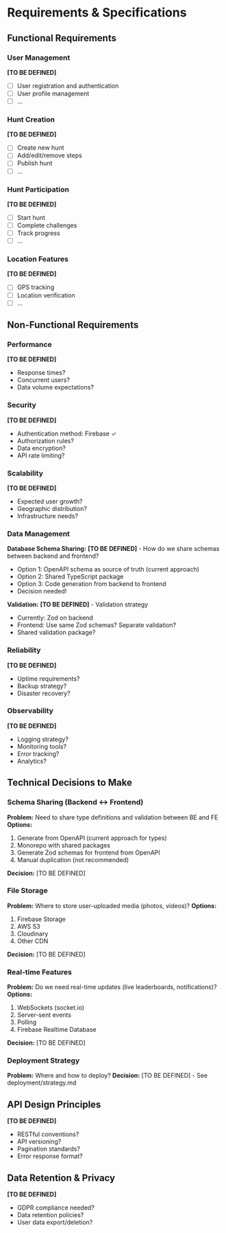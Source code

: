 # Requirements & Specifications

## Functional Requirements

### User Management
**[TO BE DEFINED]**
- [ ] User registration and authentication
- [ ] User profile management
- [ ] ...

### Hunt Creation
**[TO BE DEFINED]**
- [ ] Create new hunt
- [ ] Add/edit/remove steps
- [ ] Publish hunt
- [ ] ...

### Hunt Participation
**[TO BE DEFINED]**
- [ ] Start hunt
- [ ] Complete challenges
- [ ] Track progress
- [ ] ...

### Location Features
**[TO BE DEFINED]**
- [ ] GPS tracking
- [ ] Location verification
- [ ] ...

## Non-Functional Requirements

### Performance
**[TO BE DEFINED]**
- Response times?
- Concurrent users?
- Data volume expectations?

### Security
**[TO BE DEFINED]**
- Authentication method: Firebase ✓
- Authorization rules?
- Data encryption?
- API rate limiting?

### Scalability
**[TO BE DEFINED]**
- Expected user growth?
- Geographic distribution?
- Infrastructure needs?

### Data Management

**Database Schema Sharing:**
**[TO BE DEFINED]** - How do we share schemas between backend and frontend?
- Option 1: OpenAPI schema as source of truth (current approach)
- Option 2: Shared TypeScript package
- Option 3: Code generation from backend to frontend
- Decision needed!

**Validation:**
**[TO BE DEFINED]** - Validation strategy
- Currently: Zod on backend
- Frontend: Use same Zod schemas? Separate validation?
- Shared validation package?

### Reliability
**[TO BE DEFINED]**
- Uptime requirements?
- Backup strategy?
- Disaster recovery?

### Observability
**[TO BE DEFINED]**
- Logging strategy?
- Monitoring tools?
- Error tracking?
- Analytics?

## Technical Decisions to Make

### Schema Sharing (Backend ↔ Frontend)
**Problem:** Need to share type definitions and validation between BE and FE
**Options:**
1. Generate from OpenAPI (current approach for types)
2. Monorepo with shared packages
3. Generate Zod schemas for frontend from OpenAPI
4. Manual duplication (not recommended)

**Decision:** [TO BE DEFINED]

### File Storage
**Problem:** Where to store user-uploaded media (photos, videos)?
**Options:**
1. Firebase Storage
2. AWS S3
3. Cloudinary
4. Other CDN

**Decision:** [TO BE DEFINED]

### Real-time Features
**Problem:** Do we need real-time updates (live leaderboards, notifications)?
**Options:**
1. WebSockets (socket.io)
2. Server-sent events
3. Polling
4. Firebase Realtime Database

**Decision:** [TO BE DEFINED]

### Deployment Strategy
**Problem:** Where and how to deploy?
**Decision:** [TO BE DEFINED] - See deployment/strategy.md

## API Design Principles

**[TO BE DEFINED]**
- RESTful conventions?
- API versioning?
- Pagination standards?
- Error response format?

## Data Retention & Privacy

**[TO BE DEFINED]**
- GDPR compliance needed?
- Data retention policies?
- User data export/deletion?

